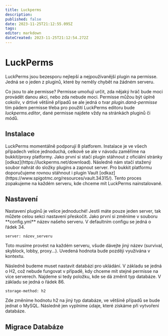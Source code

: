 ```yaml
---
title: Luckperms
description: 
published: false
date: 2023-11-25T21:12:55.095Z
tags: 
editor: markdown
dateCreated: 2023-11-25T21:12:54.272Z
---
```


# LuckPerms
LuckPerms jsou bezesporu nejlepší a nejpoužívanější plugin na permisse. Jedná se o jeden z pluginů, které by neměly chybět na žádném serveru.

Co jsou to ale permisse? Permisse umoňují určit, zda nějaký hráč bude moci provádět danou akci, nebo zda nebude moci. Permisse můžou být úplně cokoliv, v drtivé většině případů se ale jedná o tvar *plugin.daná-permisse* tím pádem permisse třeba pro použití LuckPerms editoru bude *luckperms.editor*, dané permisse najdete vždy na stránkách pluginů či módů.

<h2>Instalace</h2>
LuckPerms momentálně podporují 8 platforem. Instalace je ve všech případech velice jednoduchá, celkově se ale v návodu zaměříme na bukkit/proxy platformy.
Jako první si stačí plugin stáhnout z oficiální stránky [odkaz](https://luckperms.net/download).
Následně nám stačí stažený soubor nahrát do složky plugins a zapnout server. 
Pro bukkit platformu doporučujeme rovnou stáhnout i plugin Vault [odkaz](https://www.spigotmc.org/resources/vault.34315/). Tento proces zopakujeme na každém serveru, kde chceme mít LuckPerms nainstalované.

<h2>Nastavení</h2>
Nastavení pluginů je velice jednoduché! Jestli máte pouze jeden server, tak můžete celou sekci nastavení přeskočit.
Jako první si změníme v souboru **config.yml** název našeho serveru. V defaultním configu se jedná o řádek 34.

```
server: název_serveru
```
Toto musíme provést na každém serveru, všude dávejte jiný název (survival, skyblock, lobby, proxy...). Uvedená hodnota bude později využívána v kontextu.

Následně budeme muset nastavit databázi pro ukládání. V základu se jedná o H2, což nebude fungovat v případě, kdy chceme mít stejné permisse na více serverech. Najdeme si tedy položku, kde se dá změnit typ databáze. V základu se jedná o řádek 86.
```
storage-method: h2
```
Zde změníme hodnotu h2 na jiný typ databáze, ve většině případů se bude jednat o MySQL. Následně jen vyplníme údaje, které získáme při vytvoření databáze.

<h2>Migrace Databáze</h2>






